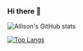 ### Hi there 👋

![Allison's GitHub stats](https://github-readme-stats.vercel.app/api?username=grrriiim&theme=synthwave&show_icons=true)

[![Top Langs](https://github-readme-stats.vercel.app/api/top-langs/?username=grrriiim&layout=compact)](https://github.com/grrriiim/github-readme-stats)
